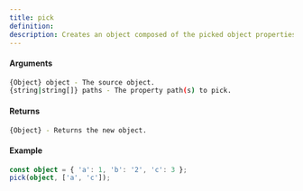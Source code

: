 ```yaml
---
title: pick
definition: 
description: Creates an object composed of the picked object properties.
---
```



#### Arguments


```bash
{Object} object - The source object.
{string|string[]} paths - The property path(s) to pick.
```


#### Returns


```bash
{Object} - Returns the new object.
```


#### Example


```ts
const object = { 'a': 1, 'b': '2', 'c': 3 };pick(object, ['a', 'c']);
```